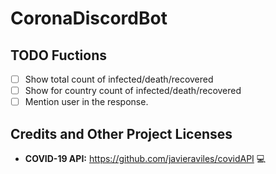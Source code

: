 # CoronaDiscordBot

## TODO Fuctions
- [ ] Show total count of infected/death/recovered
- [ ] Show for country count of infected/death/recovered
- [ ] Mention user in the response.

## Credits and Other Project Licenses

- **COVID-19 API:** https://github.com/javieraviles/covidAPI :computer:
